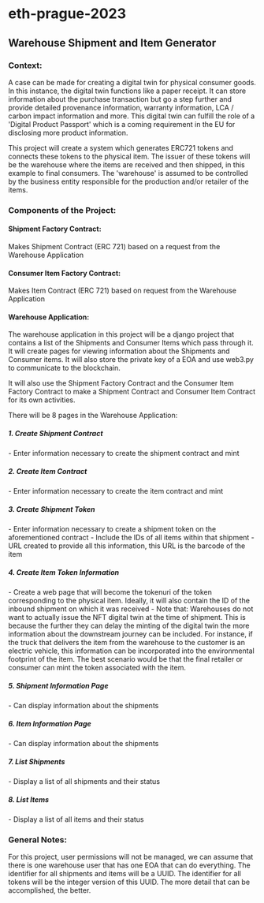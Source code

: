 # eth-prague-2023
<h2>Warehouse Shipment and Item Generator</h2>

<h3>Context:</h3>
A case can be made for creating a digital twin for physical consumer goods.  In this instance, the digital twin functions like a paper receipt.  It can store information about the purchase transaction but go a step further and provide detailed provenance information, warranty information, LCA / carbon impact information and more.  This digital twin can fulfill the role of a 'Digital Product Passport' which is a coming requirement in the EU for disclosing more product information.

This project will create a system which generates ERC721 tokens and connects these tokens to the physical item.  The issuer of these tokens will be the warehouse where the items are received and then shipped, in this example to final consumers.  The 'warehouse' is assumed to be controlled by the business entity responsible for the production and/or retailer of the items.

<h3>Components of the Project:</h3>

<h4>Shipment Factory Contract:</h4>
Makes Shipment Contract (ERC 721) based on a request from the Warehouse Application

<h4>Consumer Item Factory Contract:</h4>
Makes Item Contract (ERC 721) based on request from the Warehouse Application

<h4>Warehouse Application:</h4>
The warehouse application in this project will be a django project that contains a list of the Shipments and Consumer Items which pass through it.  It will create pages for viewing information about the Shipments and Consumer items.   It will also store the private key of a EOA and use web3.py to communicate to the blockchain.

It will also use the Shipment Factory Contract and the Consumer Item Factory Contract to make a Shipment Contract and Consumer Item Contract for its own activities.  

There will be 8 pages in the Warehouse Application:

<h5>1. Create Shipment Contract</h5>
	- Enter information necessary to create the shipment contract and mint

<h5>2. Create Item Contract</h5>
	- Enter information necessary to create the item contract and mint

<h5>3. Create Shipment Token</h5>
	- Enter information necessary to create a shipment token on the aforementioned contract
	- Include the IDs of all items within that shipment
	- URL created to provide all this information, this URL is the barcode of the item

<h5>4. Create Item Token Information</h5>
	- Create a web page that will become the tokenuri of the token corresponding to the physical item.  Ideally, it will also contain the ID of the inbound shipment on which it was received
	- Note that:
Warehouses do not want to actually issue the NFT digital twin at the time of shipment.  This is because the further they can delay the minting of the digital twin the more information about the downstream journey can be included.  For instance, if the truck that delivers the item from the warehouse to the customer is an electric vehicle, this information can be incorporated into the environmental footprint of the item.  The best scenario would be that the final retailer or consumer can mint the token associated with the item.

<h5>5. Shipment Information Page</h5>
	- Can display information about the shipments

<h5>6. Item Information Page</h5>
	- Can display information about the shipments

<h5>7. List Shipments</h5>
	- Display a list of all shipments and their status

<h5>8. List Items</h5>
	- Display a list of all items and their status

<h3>General Notes:</h3>
For this project, user permissions will not be managed, we can assume that there is one warehouse user that has one EOA that can do everything.   
The identifier for all shipments and items will be a UUID.
The identifier for all tokens will be the integer version of this UUID.
The more detail that can be accomplished, the better.

